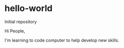 # hello-world
Initial repository

Hi People,

I'm learning to code computer to help develop new skills.
